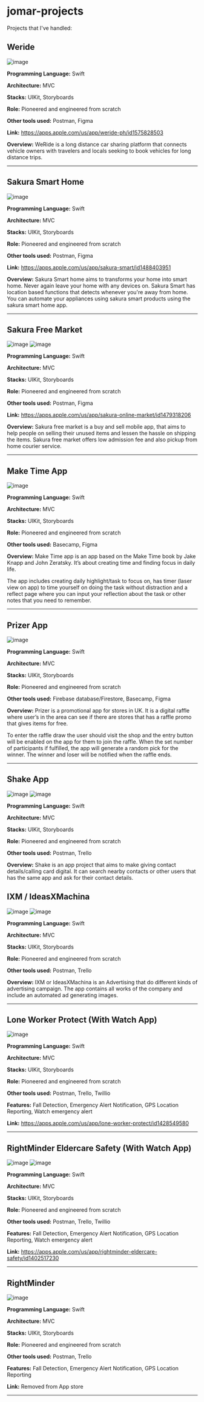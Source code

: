 # jomar-projects

Projects that I've handled:

## Weride
![image](https://user-images.githubusercontent.com/51106488/201569655-95722515-63f5-4a34-b976-f45bca03a2fd.png)

**Programming Language:** Swift

**Architecture:** MVC

**Stacks:** UIKit, Storyboards

**Role:** Pioneered and engineered from scratch

**Other tools used:** Postman, Figma

**Link:** https://apps.apple.com/us/app/weride-ph/id1575828503

**Overview:** WeRide is a long distance car sharing platform that connects vehicle owners with travelers and locals seeking to book vehicles for long distance trips.

---

## Sakura Smart Home
![image](https://user-images.githubusercontent.com/51106488/201563732-c394229b-89bb-4393-a46c-d4e6ab76f9f7.png)

**Programming Language:** Swift

**Architecture:** MVC

**Stacks:** UIKit, Storyboards

**Role:** Pioneered and engineered from scratch

**Other tools used:** Postman, Figma

**Link:** https://apps.apple.com/us/app/sakura-smart/id1488403951

**Overview:** Sakura Smart home aims to transforms your home into smart home. Never again leave your home with any devices on. Sakura Smart has location based functions that detects whenever you're away from home. You can automate your appliances using sakura smart products using the sakura smart home app.

---

## Sakura Free Market
![image](https://user-images.githubusercontent.com/51106488/201561246-2b40b070-a7d8-4033-93f8-8dcec121937a.png)
![image](https://user-images.githubusercontent.com/51106488/201561295-469e54a5-db80-452e-ab16-249b54d60056.png)

**Programming Language:** Swift

**Architecture:** MVC

**Stacks:** UIKit, Storyboards

**Role:** Pioneered and engineered from scratch

**Other tools used:** Postman, Figma

**Link:** https://apps.apple.com/us/app/sakura-online-market/id1479318206

**Overview:** Sakura free market is a buy and sell mobile app, that aims to help people on selling their unused items and lessen the hassle on shipping the items.
Sakura free market offers low admission fee and also pickup from home courier service.

---

## Make Time App
![image](https://user-images.githubusercontent.com/51106488/201560037-75fc6b3b-3178-4a9d-ac50-8e0305a2f87e.png)

**Programming Language:** Swift

**Architecture:** MVC

**Stacks:** UIKit, Storyboards

**Role:** Pioneered and engineered from scratch

**Other tools used:** Basecamp, Figma

**Overview:** Make Time app is an app based on the Make Time book by Jake Knapp and John Zeratsky. It’s about creating time and finding focus in daily life.

The app includes creating daily highlight/task to focus on, has timer (laser view on app) to time yourself on doing the task without distraction and a reflect page where you can input your reflection about the task or other notes that you need to remember.

---

## Prizer App
![image](https://user-images.githubusercontent.com/51106488/201559281-4a722bfd-fc3a-4ac4-b229-912bc249743c.png)

**Programming Language:** Swift

**Architecture:** MVC

**Stacks:** UIKit, Storyboards

**Role:** Pioneered and engineered from scratch

**Other tools used:** Firebase database/Firestore, Basecamp, Figma

**Overview:** Prizer is a promotional app for stores in UK. It is a digital raffle where user’s in the area can see if there are stores that has a raffle promo that gives items for free.

To enter the raffle draw the user should visit the shop and the entry button will be enabled on the app for them to join the raffle. When the set number of participants if fulfilled, the app will generate a random pick for the winner. The winner and loser will be notified when the raffle ends.

---

## Shake App
![image](https://user-images.githubusercontent.com/51106488/201558883-ba34209f-0366-47d2-b90d-0c141078fd92.png)
![image](https://user-images.githubusercontent.com/51106488/201558941-c3885579-a768-4205-a636-2edc04b4aaa2.png)

**Programming Language:** Swift

**Architecture:** MVC

**Stacks:** UIKit, Storyboards

**Role:** Pioneered and engineered from scratch

**Other tools used:** Postman, Trello

**Overview:** Shake is an app project that aims to make giving contact details/calling card digital. It can search nearby contacts or other users that has the same app and ask for their contact details.

## IXM / IdeasXMachina
![image](https://user-images.githubusercontent.com/51106488/201557960-da055b5b-848f-4fb9-acf7-dee914b03ac1.png)
![image](https://user-images.githubusercontent.com/51106488/201558030-a7954826-0898-4aa3-bd37-ce2959c7be1d.png)


**Programming Language:** Swift

**Architecture:** MVC

**Stacks:** UIKit, Storyboards

**Role:** Pioneered and engineered from scratch

**Other tools used:** Postman, Trello

**Overview:** IXM or IdeasXMachina is an Advertising that do different kinds of advertising campaign. The app contains all works of the company and include an automated ad generating images.

---

## Lone Worker Protect (With Watch App)
![image](https://user-images.githubusercontent.com/51106488/201557593-42bbb5e3-2188-4b9e-b054-1540bb44eae4.png)

**Programming Language:** Swift

**Architecture:** MVC

**Stacks:** UIKit, Storyboards

**Role:** Pioneered and engineered from scratch

**Other tools used:** Postman, Trello, Twillio

**Features:** Fall Detection, Emergency Alert Notification, GPS Location Reporting, Watch emergency alert

**Link:** https://apps.apple.com/us/app/lone-worker-protect/id1428549580

---

## RightMinder Eldercare Safety (With Watch App)
![image](https://user-images.githubusercontent.com/51106488/201557362-e4480841-be35-42bc-99a0-461eda5f59f9.png)
![image](https://user-images.githubusercontent.com/51106488/201557397-7b87a832-e559-4b13-bd27-a89326852f60.png)

**Programming Language:** Swift

**Architecture:** MVC

**Stacks:** UIKit, Storyboards

**Role:** Pioneered and engineered from scratch

**Other tools used:** Postman, Trello, Twillio

**Features:** Fall Detection, Emergency Alert Notification, GPS Location Reporting, Watch emergency alert

**Link:** https://apps.apple.com/us/app/rightminder-eldercare-safety/id1402517230

---

## RightMinder
![image](https://user-images.githubusercontent.com/51106488/201519663-f7de63d6-1cae-4218-862d-97607e1c0429.png)

**Programming Language:** Swift

**Architecture:** MVC

**Stacks:** UIKit, Storyboards

**Role:** Pioneered and engineered from scratch

**Other tools used:** Postman, Trello

**Features:** Fall Detection, Emergency Alert Notification, GPS Location Reporting

**Link:** Removed from App store

---
